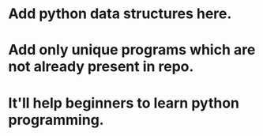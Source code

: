 <h1>Add python data structures here.<h1>
<h1>Add only unique programs which are not already present in repo.<h1>
<h1>It'll help beginners to learn python programming.<h1>
